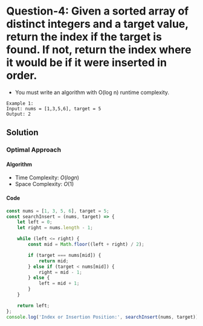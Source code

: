# Question-4: Given a sorted array of distinct integers and a target value, return the index if the target is found. If not, return the index where it would be if it were inserted in order.

- You must write an algorithm with O(log n) runtime complexity.


```
Example 1:
Input: nums = [1,3,5,6], target = 5
Output: 2
```


## Solution


### Optimal Approach


#### Algorithm


- Time Complexity: $O(logn)$
- Space Complexity: $O(1)$


#### Code


```javascript
const nums = [1, 3, 5, 6], target = 5;
const searchInsert = (nums, target) => {
    let left = 0;
    let right = nums.length - 1;

    while (left <= right) {
        const mid = Math.floor((left + right) / 2);

        if (target === nums[mid]) {
            return mid;
        } else if (target < nums[mid]) {
            right = mid - 1;
        } else {
            left = mid + 1;
        }
    }

    return left;
};
console.log('Index or Insertion Position:', searchInsert(nums, target));
```